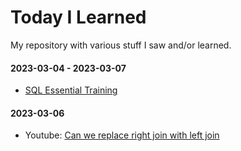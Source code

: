 # Today I Learned
My repository with various stuff I saw and/or learned.

#### 2023-03-04 - 2023-03-07
- [SQL Essential Training](/SQL_Essential_Training)

#### 2023-03-06
- Youtube: [Can we replace right join with left join](https://www.youtube.com/watch?v=xHoXppyDuxs)
